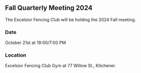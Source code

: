 
## Fall Quarterly Meeting 2024

The Excelsior Fencing Club will be holding the 2024 Fall meeting.

### Date

October 21st at 19:00/7:00 PM

### Location

Excelsior Fencing Club Gym at 77 Willow St., Kitchener.
